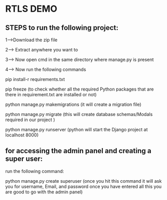 # RTLS DEMO
## **STEPS to run the following project:**

1-->Download the zip file

2--> Extract anywhere you want to

3--> Now open cmd in the same directory where manage.py is present

4--> Now run the following commands

pip install-r requirements.txt

pip freeze  (to check whether all the required Python packages that are there in requirement.txt are installed or not)

python manage.py makemigrations  (it will create a migration file)

python manage.py migrate         (this will create database schemas/Modals required in our project )

python manage.py runserver       (python will start the Django project at localhost 8000)



## **for accessing the admin panel and creating a super user:**

run the following command:

python manage.py create superuser  (once you hit this command it will ask you for username, Email, and password once you have entered all this you are good to go with the admin panel)



